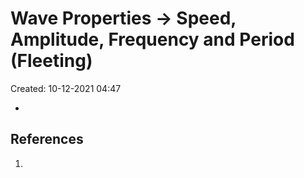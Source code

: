 # Wave Properties -> Speed, Amplitude, Frequency and Period (Fleeting)
Created: 10-12-2021 04:47

* 

## References
1. 